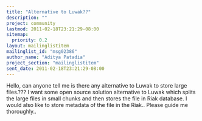 ```yaml
---
title: "Alternative to Luwak??"
description: ""
project: community
lastmod: 2011-02-18T23:21:29-08:00
sitemap:
  priority: 0.2
layout: mailinglistitem
mailinglist_id: "msg02386"
author_name: "Aditya Patadia"
project_section: "mailinglistitem"
sent_date: 2011-02-18T23:21:29-08:00
---
```



Hello, can anyone tell me is there any alternative to Luwak to store 
large files.??? I want some open source solution alternative to Luwak 
which splits the large files in small chunks and then stores the file in 
Riak database. I would also like to store metadata of the file in the 
Riak.. Please guide me thoroughly..
